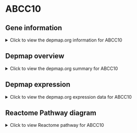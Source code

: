 <h1>ABCC10</h1>

<h2>Gene information</h2>
<details>
  <summary>Click to view the depmap.org information for ABCC10</summary>
  <iframe src="https://depmap.org/portal/gene/ABCC10?tab=about" style="border:none;width:100%;height:800px"></iframe>
</details>

<h2>Depmap overview</h2>
<details>
  <summary>Click to view the depmap.org summary for ABCC10</summary>
  <iframe src="https://depmap.org/portal/gene/ABCC10?tab=overview" style="border:none;width:100%;height:800px"></iframe>
</details>

<h2>Depmap expression</h2>
<details>
  <summary>Click to view the depmap.org expression data for ABCC10</summary>
  <iframe src="https://depmap.org/portal/gene/ABCC10?tab=characterization" style="border:none;width:100%;height:800px"></iframe>
</details>



<h2>Reactome Pathway diagram</h2>
<details>
  <summary>Click to view Reactome pathway for ABCC10</summary>
  <p>ABC-family proteins mediated transport</p>
  <iframe src="https://reactome.org/PathwayBrowser/#/R-HSA-382556" style="border:none;width:100%;height:800px"></iframe>
</details>



